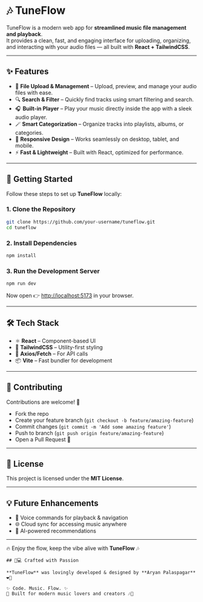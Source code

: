 # 🎶 TuneFlow

TuneFlow is a modern web app for **streamlined music file management and playback**.  
It provides a clean, fast, and engaging interface for uploading, organizing, and interacting with your audio files — all built with **React + TailwindCSS**.  

---

## ✨ Features

- 📂 **File Upload & Management** – Upload, preview, and manage your audio files with ease.  
- 🔍 **Search & Filter** – Quickly find tracks using smart filtering and search.  
- 🎧 **Built-in Player** – Play your music directly inside the app with a sleek audio player.  
- 🪄 **Smart Categorization** – Organize tracks into playlists, albums, or categories.  
- 📱 **Responsive Design** – Works seamlessly on desktop, tablet, and mobile.  
- ⚡ **Fast & Lightweight** – Built with React, optimized for performance.  

---

## 🚀 Getting Started

Follow these steps to set up **TuneFlow** locally:  

### 1. Clone the Repository  
```bash
git clone https://github.com/your-username/tuneflow.git
cd tuneflow
````

### 2. Install Dependencies

```bash
npm install
```

### 3. Run the Development Server

```bash
npm run dev
```

Now open 👉 [http://localhost:5173](http://localhost:5173) in your browser.

---

## 🛠️ Tech Stack

* ⚛️ **React** – Component-based UI
* 🎨 **TailwindCSS** – Utility-first styling
* 🔄 **Axios/Fetch** – For API calls
* 📦 **Vite** – Fast bundler for development

---

## 🤝 Contributing

Contributions are welcome! 🙌

* Fork the repo
* Create your feature branch (`git checkout -b feature/amazing-feature`)
* Commit changes (`git commit -m 'Add some amazing feature'`)
* Push to branch (`git push origin feature/amazing-feature`)
* Open a Pull Request 🚀

---

## 📜 License

This project is licensed under the **MIT License**.

---

## 💡 Future Enhancements

* 🎤 Voice commands for playback & navigation
* 🌐 Cloud sync for accessing music anywhere
* 🧠 AI-powered recommendations

---

🔥 Enjoy the flow, keep the vibe alive with **TuneFlow** 🎶

```
## 🎨💻 Crafted with Passion

**TuneFlow** was lovingly developed & designed by **Aryan Palaspagar** ❤️🎵  

✨ Code. Music. Flow. ✨  
🚀 Built for modern music lovers and creators 🎶🌌
